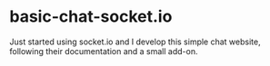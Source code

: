 # basic-chat-socket.io
Just started using socket.io and I develop this simple chat website, following their documentation and a small add-on.

